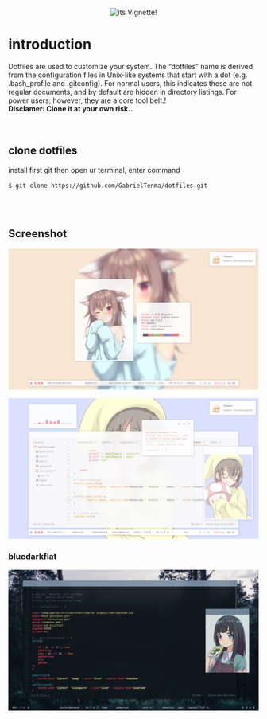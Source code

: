 
<p align="center">
  <img src="https://i.imgur.com/JLnQgvx.png" alt="its Vignette!" width="400" height="400">
</p>

# introduction
Dotfiles are used to customize your system. The “dotfiles” name is derived from the configuration files in Unix-like systems that start with a dot (e.g. .bash_profile and .gitconfig). For normal users, this indicates these are not regular documents, and by default are hidden in directory listings. For power users, however, they are a core tool belt.</tspan>!
<br>
<b> Disclamer: Clone it at your own risk.. </b> 
<br>
<br>
<br>

## clone dotfiles
install first git
then open ur terminal, enter command

```
$ git clone https://github.com/GabrielTenma/dotfiles.git
```
<br>
<br>


## Screenshot

<p align="center">
  <img src="https://github.com/GabrielTenma/dotfiles/raw/master/.screenshot/GabrielDesktop_2018_11_15_19-08-12-1366x768.png" alt="Kawaii~">
</p>

<p align="center">
  <img src="https://github.com/GabrielTenma/dotfiles/raw/master/.screenshot/GabrielDesktop_2018_11_20_20-23-33-1366x768.png" alt="full">
</p>

### bluedarkflat
<p align="center">
  <img src="https://github.com/GabrielTenma/dotfiles/raw/master/.screenshot/2018-12-30-183643_1366x768_scrot.png" alt="full">
  </p>



         
